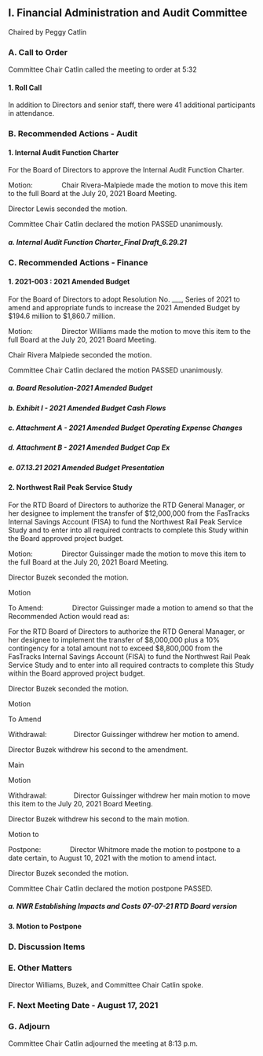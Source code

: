 ## I. Financial Administration and Audit Committee

Chaired by Peggy Catlin

### A. Call to Order

Committee Chair Catlin called the meeting to order at 5:32

#### 1. Roll Call

In addition to Directors and senior staff, there were 41 additional participants in attendance.

### B. Recommended Actions - Audit

#### 1. Internal Audit Function Charter

For the Board of Directors to approve the Internal Audit Function Charter.

Motion:               Chair Rivera-Malpiede made the motion to move this item to the full Board at the July 20, 2021 Board Meeting.

Director Lewis seconded the motion.

Committee Chair Catlin declared the motion PASSED unanimously.

##### a. Internal Audit Function Charter_Final Draft_6.29.21

### C. Recommended Actions - Finance

#### 1. 2021-003 : 2021 Amended Budget

For the Board of Directors to adopt Resolution No. ___, Series of 2021 to amend and appropriate funds to increase the 2021 Amended Budget by $194.6 million to $1,860.7 million.

Motion:               Director Williams made the motion to move this item to the full Board at the July 20, 2021 Board Meeting.

Chair Rivera Malpiede seconded the motion.

Committee Chair Catlin declared the motion PASSED unanimously.

##### a. Board Resolution-2021 Amended Budget

##### b. Exhibit I - 2021 Amended Budget Cash Flows

##### c. Attachment A - 2021 Amended Budget Operating Expense Changes

##### d. Attachment B - 2021 Amended Budget Cap Ex

##### e. 07.13.21 2021 Amended Budget Presentation

#### 2. Northwest Rail Peak Service Study

For the RTD Board of Directors to authorize the RTD General Manager, or her designee to implement the transfer of $12,000,000 from the FasTracks Internal Savings Account (FISA) to fund the Northwest Rail Peak Service Study and to enter into all required contracts to complete this Study within the Board approved project budget.

Motion:               Director Guissinger made the motion to move this item to the full Board at the July 20, 2021 Board Meeting.

Director Buzek seconded the motion.

Motion

To Amend:               Director Guissinger made a motion to amend so that the Recommended Action would read as:

For the RTD Board of Directors to authorize the RTD General Manager, or her designee to implement the transfer of $8,000,000 plus a 10% contingency for a total amount not to exceed $8,800,000 from the FasTracks Internal Savings Account (FISA) to fund the Northwest Rail Peak Service Study and to enter into all required contracts to complete this Study within the Board approved project budget.

Director Buzek seconded the motion.

Motion

To Amend

Withdrawal:              Director Guissinger withdrew her motion to amend.

Director Buzek withdrew his second to the amendment.

Main

Motion

Withdrawal:              Director Guissinger withdrew her main motion to move this item to the July 20, 2021 Board Meeting.

Director Buzek withdrew his second to the main motion.

Motion to

Postpone:               Director Whitmore made the motion to postpone to a date certain, to August 10, 2021 with the motion to amend intact.

Director Buzek seconded the motion.

Committee Chair Catlin declared the motion postpone PASSED.

##### a. NWR Establishing Impacts and Costs 07-07-21 RTD Board version

#### 3. Motion to Postpone

### D. Discussion Items

### E. Other Matters

Director Williams, Buzek, and Committee Chair Catlin spoke.

### F. Next Meeting Date - August 17, 2021

### G. Adjourn

Committee Chair Catlin adjourned the meeting at 8:13 p.m.